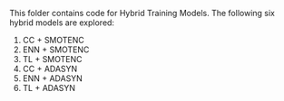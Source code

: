 This folder contains code for Hybrid Training Models. 
The following six hybrid models are explored: 


1. CC + SMOTENC 
2. ENN + SMOTENC
3. TL + SMOTENC
4. CC + ADASYN
5. ENN + ADASYN
6. TL + ADASYN


